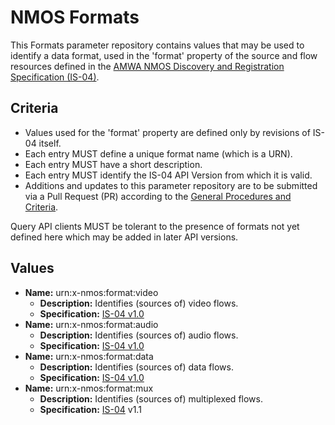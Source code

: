 # NMOS Formats

This Formats parameter repository contains values that may be used to identify a data format, used in the 'format' property of the source and flow resources defined in the [AMWA NMOS Discovery and Registration Specification (IS-04)](https://github.com/AMWA-TV/nmos-discovery-registration).

## Criteria

- Values used for the 'format' property are defined only by revisions of IS-04 itself.
- Each entry MUST define a unique format name (which is a URN).
- Each entry MUST have a short description.
- Each entry MUST identify the IS-04 API Version from which it is valid.
- Additions and updates to this parameter repository are to be submitted via a Pull Request (PR) according to the [General Procedures and Criteria](../README.md#general-procedures-and-criteria).

Query API clients MUST be tolerant to the presence of formats not yet defined here which may be added in later API versions.

## Values

- **Name:** urn:x-nmos:format:video
  - **Description:** Identifies (sources of) video flows.
  - **Specification:** [IS-04 v1.0](https://github.com/AMWA-TV/nmos-discovery-registration/tree/v1.0.x)
- **Name:** urn:x-nmos:format:audio
  - **Description:** Identifies (sources of) audio flows.
  - **Specification:** [IS-04 v1.0](https://github.com/AMWA-TV/nmos-discovery-registration/tree/v1.0.x)
- **Name:** urn:x-nmos:format:data
  - **Description:** Identifies (sources of) data flows.
  - **Specification:** [IS-04 v1.0](https://github.com/AMWA-TV/nmos-discovery-registration/tree/v1.0.x)
- **Name:** urn:x-nmos:format:mux
  - **Description:** Identifies (sources of) multiplexed flows.
  - **Specification:** [IS-04](https://github.com/AMWA-TV/nmos-discovery-registration) v1.1
